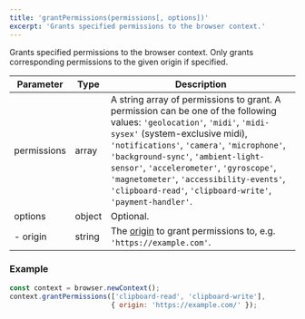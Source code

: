 ```yaml
---
title: 'grantPermissions(permissions[, options])'
excerpt: 'Grants specified permissions to the browser context.'
---
```


Grants specified permissions to the browser context. Only grants corresponding permissions to the given origin if specified.


| Parameter           | Type   | Description                                                          |
| ------------------- | ------ | -------------------------------------------------------------------- |
| permissions         | array | A string array of permissions to grant. A permission can be one of the following values: `'geolocation'`, `'midi'`, `'midi-sysex'` (system-exclusive midi), `'notifications'`, `'camera'`, `'microphone'`, `'background-sync'`, `'ambient-light-sensor'`, `'accelerometer'`, `'gyroscope'`, `'magnetometer'`, `'accessibility-events'`, `'clipboard-read'`, `'clipboard-write'`, `'payment-handler'`. |
| options             | object | Optional. |
| - origin            | string | The [origin](https://developer.mozilla.org/en-US/docs/Glossary/Origin) to grant permissions to, e.g. `'https://example.com'`. |


### Example

<CodeGroup labels={[]}>

```javascript
const context = browser.newContext();
context.grantPermissions(['clipboard-read', 'clipboard-write'],
                         { origin: 'https://example.com/' });
```

</CodeGroup>
